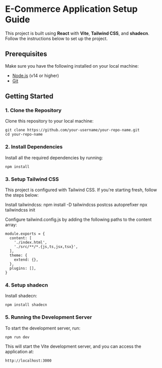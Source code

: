 # E-Commerce Application Setup Guide

This project is built using **React** with **Vite**, **Tailwind CSS**, and **shadecn**. Follow the instructions below to set up the project.

## Prerequisites

Make sure you have the following installed on your local machine:

- [Node.js](https://nodejs.org/) (v14 or higher)
- [Git](https://git-scm.com/)

## Getting Started

### 1. Clone the Repository

Clone this repository to your local machine:
```
git clone https://github.com/your-username/your-repo-name.git
cd your-repo-name
```

### 2. Install Dependencies
Install all the required dependencies by running:

```
npm install
```

### 3. Setup Tailwind CSS
This project is configured with Tailwind CSS. If you're starting fresh, follow the steps below:

Install tailwindcss:
npm install -D tailwindcss postcss autoprefixer
npx tailwindcss init

Configure tailwind.config.js by adding the following paths to the content array:

```
module.exports = {
  content: [
    './index.html',
    './src/**/*.{js,ts,jsx,tsx}',
  ],
  theme: {
    extend: {},
  },
  plugins: [],
}
```

### 4. Setup shadecn
Install shadecn:
```
npm install shadecn
```

### 5. Running the Development Server
To start the development server, run:
```
npm run dev
```
This will start the Vite development server, and you can access the application at:
```
http://localhost:3000
```
